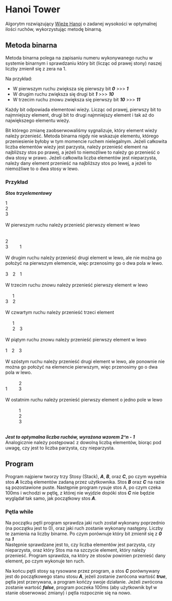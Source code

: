 # Hanoi Tower

Algorytm rozwiązujący [Wieżę Hanoi](https://pl.wikipedia.org/wiki/Wieże_Hanoi) o zadanej wysokości w optymalnej ilości ruchów, wykorzystując metodę binarną.

## Metoda binarna

Metoda binarna polega na zapisaniu numeru wykonywanego ruchu w systemie binarnym i sprawdzaniu który bit (licząc od prawej stony) naszej liczby zmienił się z zera na 1.<br/>

Na przykład:
- W pierwszym ruchu zwiększa się pierwszy bit ***0*** >>> ***1***
- W drugim ruchu zwiększa się drugi bit ***1*** >>> ***10***
- W trzecim ruchu znowu zwiększa się pierwszy bit ***10*** >>> ***11***

Każdy bit odpowiada elementowi wieży. Licząc od prawej, pierwszy bit to najmniejszy element, drugi bit to drugi najmniejszy element i tak aż do największego elementu wieży.<br/>

Bit którego zmianę zaobserwowaliśmy sygnalizuje, który element wieży należy przenieść. Metoda binarna nigdy nie wskazuje elementu, którego przeniesienie byłoby w tym momencie ruchem nielegalnym. Jeżeli całkowita liczba elementów wieży jest parzysta, należy przenieść element na najbliższy stos po prawej, a jeżeli to niemożliwe to należy go przenieść o dwa stosy w prawo. Jeżeli całkowita liczba elementów jest nieparzysta, należy dany element przenieść na najbliższy stos po lewej, a jeżeli to niemożliwe to o dwa stosy w lewo.

### Przykład
***Stos trzyelementowy***

1<br/>
2<br/>
3<br/>
<br/>
W pierwszym ruchu należy przenieść pierwszy element w lewo<br/>    
<br/>
2<br/>
3&emsp;&emsp;&nbsp;&nbsp;1<br/>
<br/>
W drugim ruchu należy przenieść drugi element w lewo, ale nie można go położyć na pierwszym elemencie, więc przenosimy go o dwa pola w lewo.<br/>
<br/>
3&emsp;2&emsp;1<br/>
<br/>
W trzecim ruchu znowu należy przenieść pierwszy element w lewo<br/>
<br/>
&nbsp;&nbsp;&emsp;1<br/>
3&emsp;2<br/>
<br/>
W czwartym ruchu należy przenieść trzeci element<br/>
<br/>
&nbsp;&nbsp;&emsp;1<br/>
&nbsp;&nbsp;&emsp;2&emsp;3<br/>
<br/>
W piątym ruchu znowu należy przenieść pierwszy element w lewo<br/>
<br/>
1&emsp;2&emsp;3<br/>
<br/>
W szóstym ruchu należy przenieść drugi element w lewo, ale ponownie nie można go położyć na elemencie pierwszym, więc przenosimy go o dwa pola w lewo.<br/>
<br/>
&emsp;&emsp;&emsp;2<br/>
1&nbsp;&nbsp;&emsp;&emsp;3<br/>
<br/>
W ostatnim ruchu należy przenieść pierwszy element o jedno pole w lewo<br/>
<br/>
&emsp;&emsp;&emsp;1<br/>
&emsp;&emsp;&emsp;2<br/>
&emsp;&emsp;&emsp;3<br/>
<br/>

***Jest to optymalna liczba ruchów, wyrażona wzorem 2^n - 1***<br/>
Analogicznie należy postępować z dowolną liczbą elementów, biorąc pod uwagę, czy jest to liczba parzysta, czy nieparzysta.

## Program

Program najpierw tworzy trzy Stosy (Stack), ***A***, ***B***, oraz ***C***, po czym wypełnia stos ***A*** liczbą elementów zadaną przez użytkownika. Stos ***B*** oraz ***C*** na razie są pozostawione puste. Następnie program rysuje stos A, po czym czeka 100ms i wchodzi w pętlę, z której nie wyjdzie dopóki stos ***C*** nie będzie wyglądał tak samo, jak początkowy stos ***A***.<br/>

### Pętla while

Na początku pętli program sprawdza jaki ruch został wykonany poprzednio (na początku jest to 0), oraz jaki ruch zostanie wykonany następny. Liczby te zamienia na liczby binarne. Po czym porównuje który bit zmienił się z ***0*** na ***1***<br/>
Następnie sprawdzane jest to, czy liczba elementów jest parzysta, czy nieparzysta, oraz który Stos ma  na szczycie element, który należy przenieść. Program sprawdza, na który ze stosów powinien przenieść dany element, po czym wykonuje ten ruch.<br/>

Na końcu pętli stosy są rysowane przez program, a stos ***C*** porównywany jest do początkowego stanu stosu ***A***, jeżeli zostanie zwrócona wartość ***true***, pętla jest przerywana, a program końćzy swoje działanie. Jeżeli zwrócona zostanie wartość ***false***, program poczeka 100ms (aby użytkownik był w stanie obserwować zmiany) i pętla rozpocznie się na nowo.


